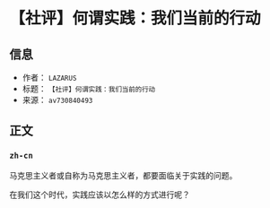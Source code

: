# 【社评】何谓实践：我们当前的行动

## 信息

- 作者： `LAZARUS`
- 标题： `【社评】何谓实践：我们当前的行动`
- 来源： `av730840493`

## 正文

### `zh-cn`

马克思主义者或自称为马克思主义者，都要面临关于实践的问题。

在我们这个时代，实践应该以怎么样的方式进行呢？

